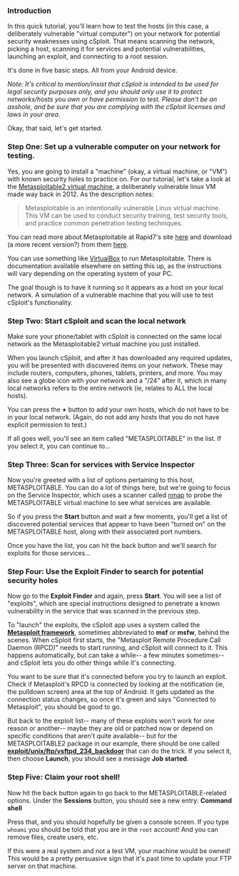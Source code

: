 ### Introduction

In this quick tutorial, you'll learn how to test the hosts (in this case, a deliberately vulnerable "virtual computer") on your network for potential security weaknesses using cSploit.  That means scanning the network, picking a host, scanning it for services and potential vulnerabilities, launching an exploit, and connecting to a root session.

It's done in five basic steps.  All from your Android device.

*Note:  It's critical to mention/insist that cSploit is intended to be used for legal security purposes only, and you should only use it to protect networks/hosts you own or have permission to test.  Please don't be an asshole, and be sure that you are complying with the cSploit licenses and laws in your area.*

Okay, that said, let's get started.

### Step One:  Set up a vulnerable computer on your network for testing.

Yes, you are going to install a "machine" (okay, a virtual machine, or "VM") with known security holes to practice on.  For our tutorial, let's take a look at the [Metasploitable2 virtual machine](http://sourceforge.net/projects/metasploitable/files/Metasploitable2/), a deliberately vulnerable linux VM made way back in 2012.  As the description notes:

> Metasploitable is an intentionally vulnerable Linux virtual machine. This VM can be used to conduct security training, test security tools, and practice common penetration testing techniques. 

You can read more about Metasploitable at Rapid7's site [here](https://community.rapid7.com/docs/DOC-1875) and download (a more recent version?) from them [here](https://information.rapid7.com/metasploitable-download.html).

You can use something like [VirtualBox](https://www.virtualbox.org/wiki/Downloads) to run Metasploitable.  There is documentation available elsewhere on setting this up, as the instructions will vary depending on the operating system of your PC.

The goal though is to have it running so it appears as a host on your local network.  A simulation of a vulnerable machine that you will use to test cSploit's functionality.
 
### Step Two:  Start cSploit and scan the local network

Make sure your phone/tablet with cSploit is connected on the same local network as the Metasploitable2 virtual machine you just installed.

When you launch cSploit, and after it has downloaded any required updates, you will be presented with discovered items on your network.  These may include routers, computers, phones, tablets, printers, and more.  You may also see a globe icon with your network and a "/24" after it, which in many local networks refers to the entire network (ie, relates to ALL the local hosts).

You can press the **+** button to add your own hosts, which do not have to be in your local network.  (Again, do not add any hosts that you do not have explicit permission to test.)

If all goes well, you'll see an item called "METASPLOITABLE" in the list.  If you select it, you can continue to...

### Step Three:  Scan for services with Service Inspector

Now you're greeted with a list of options pertaining to this host, METASPLOITABLE.  You can do a lot of things here, but we're going to focus on the Service Inspector, which uses a scanner called [nmap](https://en.wikipedia.org/wiki/Nmap) to probe the METASPLOITABLE virtual machine to see what services are available.

So if you press the **Start** button and wait a few moments, you'll get a list of discovered potential services that appear to have been "turned on" on the METASPLOITABLE host, along with their associated port numbers.

Once you have the list, you can hit the back button and we'll search for exploits for those services...

### Step Four:  Use the Exploit Finder to search for potential security holes

Now go to the **Exploit Finder** and again, press **Start**.  You will see a list of "exploits", which are special instructions designed to penetrate a known vulnerability in the service that was scanned in the previous step.

To "launch" the exploits, the cSploit app uses a system called the **[Metasploit framework](https://www.metasploit.com/)**, sometimes abbreviated to **msf** or **msfw**, behind the scenes.  When cSploit first starts, the "Metasploit Remote Procedure Call Daemon (RPCD)" needs to start running, and cSploit will connect to it.  This happens automatically, but can take a while-- a few minutes sometimes-- and cSploit lets you do other things while it's connecting.

You want to be sure that it's connected before you try to launch an exploit.  Check if Metasploit's RPCD is connected by looking at the notification (ie, the pulldown screen) area at the top of Android.  It gets updated as the connection status changes, so once it's green and says "Connected to Metasploit", you should be good to go.

But back to the exploit list-- many of these exploits won't work for one reason or another-- maybe they are old or patched now or depend on specific conditions that aren't quite available-- but for the METASPLOITABLE2 package in our example, there should be one called **[exploit/unix/ftp/vsftpd_234_backdoor](http://www.rapid7.com/db/modules/exploit/unix/ftp/vsftpd_234_backdoor)** that can do the trick.  If you select it, then choose **Launch**, you should see a message **Job started**.

### Step Five:  Claim your root shell!

Now hit the back button again to go back to the METASPLOITABLE-related options.  Under the **Sessions** button, you should see a new entry:  **Command shell**

Press that, and you should hopefully be given a console screen.  If you type `whoami` you should be told that you are in the `root` account!  And you can remove files, create users, etc.

If this were a real system and not a test VM, your machine would be owned!  This would be a pretty persuasive sign that it's past time to update your FTP server on that machine.